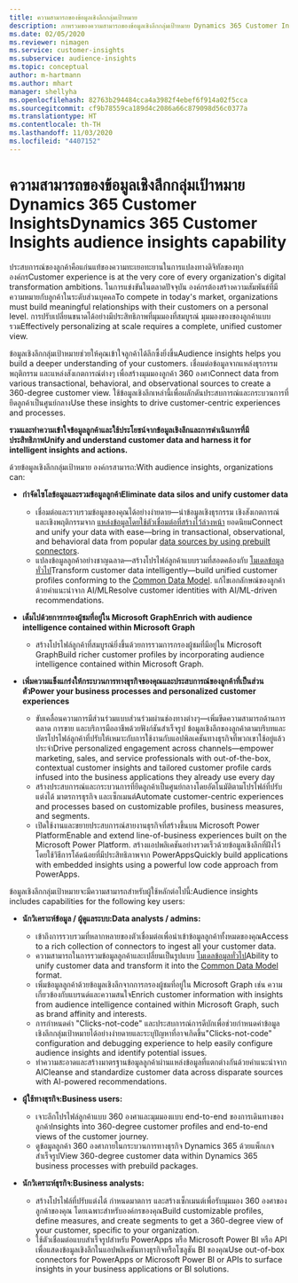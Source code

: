 ```yaml
---
title: ความสามารถของข้อมูลเชิงลึกกลุ่มเป้าหมาย
description: ภาพรวมของความสามารถของข้อมูลเชิงลึกกลุ่มเป้าหมาย Dynamics 365 Customer Insights
ms.date: 02/05/2020
ms.reviewer: nimagen
ms.service: customer-insights
ms.subservice: audience-insights
ms.topic: conceptual
author: m-hartmann
ms.author: mhart
manager: shellyha
ms.openlocfilehash: 82763b294484cca4a3982f4ebef6f914a02f5cca
ms.sourcegitcommit: cf9b78559ca189d4c2086a66c879098d56c0377a
ms.translationtype: HT
ms.contentlocale: th-TH
ms.lasthandoff: 11/03/2020
ms.locfileid: "4407152"
---
```

# <a name="dynamics-365-customer-insights-audience-insights-capability"></a><span data-ttu-id="5fdd6-103">ความสามารถของข้อมูลเชิงลึกกลุ่มเป้าหมาย Dynamics 365 Customer Insights</span><span class="sxs-lookup"><span data-stu-id="5fdd6-103">Dynamics 365 Customer Insights audience insights capability</span></span>

<span data-ttu-id="5fdd6-104">ประสบการณ์ของลูกค้าคือแก่นแท้ของความทะเยอทะยานในการแปลงทางดิจิทัลของทุกองค์กร</span><span class="sxs-lookup"><span data-stu-id="5fdd6-104">Customer experience is at the very core of every organization's digital transformation ambitions.</span></span> <span data-ttu-id="5fdd6-105">ในการแข่งขันในตลาดปัจจุบัน องค์กรต้องสร้างความสัมพันธ์ที่มีความหมายกับลูกค้าในระดับส่วนบุคคล</span><span class="sxs-lookup"><span data-stu-id="5fdd6-105">To compete in today's market, organizations must build meaningful relationships with their customers on a personal level.</span></span> <span data-ttu-id="5fdd6-106">การปรับเปลี่ยนขนาดได้อย่างมีประสิทธิภาพที่มุมมองที่สมบูรณ์ มุมมองของของลูกค้าแบบรวม</span><span class="sxs-lookup"><span data-stu-id="5fdd6-106">Effectively personalizing at scale requires a complete, unified customer view.</span></span>

<span data-ttu-id="5fdd6-107">ข้อมูลเชิงลึกกลุ่มเป้าหมายช่วยให้คุณเข้าใจลูกค้าได้ลึกซึ้งยิ่งขึ้น</span><span class="sxs-lookup"><span data-stu-id="5fdd6-107">Audience insights helps you build a deeper understanding of your customers.</span></span> <span data-ttu-id="5fdd6-108">เชื่อมต่อข้อมูลจากแหล่งธุรกรรม พฤติกรรม และแหล่งสังเกตการณ์ต่างๆ เพื่อสร้างมุมมองลูกค้า 360 องศา</span><span class="sxs-lookup"><span data-stu-id="5fdd6-108">Connect data from various transactional, behavioral, and observational sources to create a 360-degree customer view.</span></span> <span data-ttu-id="5fdd6-109">ใช้ข้อมูลเชิงลึกเหล่านี้เพื่อผลักดันประสบการณ์และกระบวนการที่ยึดลูกค้าเป็นศูนย์กลาง</span><span class="sxs-lookup"><span data-stu-id="5fdd6-109">Use these insights to drive customer-centric experiences and processes.</span></span>

<span data-ttu-id="5fdd6-110">**รวมและทำความเข้าใจข้อมูลลูกค้าและใช้ประโยชน์จากข้อมูลเชิงลึกและการดำเนินการที่มีประสิทธิภาพ**</span><span class="sxs-lookup"><span data-stu-id="5fdd6-110">**Unify and understand customer data and harness it for intelligent insights and actions.**</span></span>

<span data-ttu-id="5fdd6-111">ด้วยข้อมูลเชิงลึกกลุ่มเป้าหมาย องค์กรสามารถ:</span><span class="sxs-lookup"><span data-stu-id="5fdd6-111">With audience insights, organizations can:</span></span>  

- <span data-ttu-id="5fdd6-112">**กำจัดไซโลข้อมูลและรวมข้อมูลลูกค้า**</span><span class="sxs-lookup"><span data-stu-id="5fdd6-112">**Eliminate data silos and unify customer data**</span></span>

  - <span data-ttu-id="5fdd6-113">เชื่อมต่อและรวบรวมข้อมูลของคุณได้อย่างง่ายดาย—นำข้อมูลเชิงธุรกรรม เชิงสังเกตการณ์ และเชิงพฤติกรรมจาก [แหล่งข้อมูลโดยใช้ตัวเชื่อมต่อที่สร้างไว้ล่วงหน้า](data-sources.md) ยอดนิยม</span><span class="sxs-lookup"><span data-stu-id="5fdd6-113">Connect and unify your data with ease—bring in transactional, observational, and behavioral data from popular [data sources by using prebuilt connectors](data-sources.md).</span></span>
  - <span data-ttu-id="5fdd6-114">แปลงข้อมูลลูกค้าอย่างชาญฉลาด—สร้างโปรไฟล์ลูกค้าแบบรวมที่สอดคล้องกับ [โมเดลข้อมูลทั่วไป](https://docs.microsoft.com/common-data-model/)</span><span class="sxs-lookup"><span data-stu-id="5fdd6-114">Transform customer data intelligently—build unified customer profiles conforming to the [Common Data Model](https://docs.microsoft.com/common-data-model/).</span></span> <span data-ttu-id="5fdd6-115">แก้ไขเอกลักษณ์ของลูกค้าด้วยคำแนะนำจาก AI/ML</span><span class="sxs-lookup"><span data-stu-id="5fdd6-115">Resolve customer identities with AI/ML-driven recommendations.</span></span>

- <span data-ttu-id="5fdd6-116">**เต็มไปด้วยการกรองผู้ชมที่อยู่ใน Microsoft Graph**</span><span class="sxs-lookup"><span data-stu-id="5fdd6-116">**Enrich with audience intelligence contained within Microsoft Graph**</span></span>

  - <span data-ttu-id="5fdd6-117">สร้างโปรไฟล์ลูกค้าที่สมบูรณ์ยิ่งขึ้นด้วยการรวมการกรองผู้ชมที่มีอยู่ใน Microsoft Graph</span><span class="sxs-lookup"><span data-stu-id="5fdd6-117">Build richer customer profiles by incorporating audience intelligence contained within Microsoft Graph.</span></span>  

- <span data-ttu-id="5fdd6-118">**เพิ่มความแข็งแกร่งให้กระบวนการทางธุรกิจของคุณและประสบการณ์ของลูกค้าที่เป็นส่วนตัว**</span><span class="sxs-lookup"><span data-stu-id="5fdd6-118">**Power your business processes and personalized customer experiences**</span></span>

  - <span data-ttu-id="5fdd6-119">ขับเคลื่อนความการมีส่วนร่วมแบบส่วนร่วมผ่านช่องทางต่างๆ—เพิ่มขีดความสามารถด้านการตลาด การขาย และบริการมืออาชีพด้วยฟังก์ชันสำเร็จรูป ข้อมูลเชิงลึกของลูกค้าตามบริบทและบัตรโปรไฟล์ลูกค้าที่ปรับให้เหมาะกับการใช้งานกับแอปพิลเคชันทางธุรกิจที่พวกเขาใช้อยู่แล้วประจำ</span><span class="sxs-lookup"><span data-stu-id="5fdd6-119">Drive personalized engagement across channels—empower marketing, sales, and service professionals with out-of-the-box, contextual customer insights and tailored customer profile cards infused into the business applications they already use every day</span></span>
  - <span data-ttu-id="5fdd6-120">สร้างประสบการณ์และกระบวนการที่ยึดลูกค้าเป็นศูนย์กลางโดยอัตโนมัติตามโปรไฟล์ที่ปรับแต่งได้ มาตรการธุรกิจ และเซ็กเมนต์</span><span class="sxs-lookup"><span data-stu-id="5fdd6-120">Automate customer-centric experiences and processes based on customizable profiles, business measures, and segments.</span></span>
  - <span data-ttu-id="5fdd6-121">เปิดใช้งานและขยายประสบการณ์สายงานธุรกิจที่สร้างขึ้นบน Microsoft Power Platform</span><span class="sxs-lookup"><span data-stu-id="5fdd6-121">Enable and extend line-of-business experiences built on the Microsoft Power Platform.</span></span> <span data-ttu-id="5fdd6-122">สร้างแอปพลิเคชันอย่างรวดเร็วด้วยข้อมูลเชิงลึกที่ฝังไว้โดยใช้วิธีการโค้ดน้อยที่มีประสิทธิภาพจาก PowerApps</span><span class="sxs-lookup"><span data-stu-id="5fdd6-122">Quickly build applications with embedded insights using a powerful low code approach from PowerApps.</span></span>  

<span data-ttu-id="5fdd6-123">ข้อมูลเชิงลึกกลุ่มเป้าหมายจะมีความสามารถสำหรับผู้ใช้หลักต่อไปนี้:</span><span class="sxs-lookup"><span data-stu-id="5fdd6-123">Audience insights includes capabilities for the following key users:</span></span>

- <span data-ttu-id="5fdd6-124">**นักวิเคราะห์ข้อมูล / ผู้ดูแลระบบ:**</span><span class="sxs-lookup"><span data-stu-id="5fdd6-124">**Data analysts / admins:**</span></span>

  - <span data-ttu-id="5fdd6-125">เข้าถึงการรวบรวมที่หลากหลายของตัวเชื่อมต่อเพื่อนำเข้าข้อมูลลูกค้าทั้งหมดของคุณ</span><span class="sxs-lookup"><span data-stu-id="5fdd6-125">Access to a rich collection of connectors to ingest all your customer data.</span></span>
  - <span data-ttu-id="5fdd6-126">ความสามารถในการรวมข้อมูลลูกค้าและเปลี่ยนเป็นรูปแบบ [โมเดลข้อมูลทั่วไป](https://docs.microsoft.com/common-data-model/)</span><span class="sxs-lookup"><span data-stu-id="5fdd6-126">Ability to unify customer data and transform it into the [Common Data Model](https://docs.microsoft.com/common-data-model/) format.</span></span>
  - <span data-ttu-id="5fdd6-127">เพิ่มข้อมูลลูกค้าด้วยข้อมูลเชิงลึกจากการกรองผู้ชมที่อยู่ใน Microsoft Graph เช่น ความเกี่ยวข้องกับแบรนด์และความสนใจ</span><span class="sxs-lookup"><span data-stu-id="5fdd6-127">Enrich customer information with insights from audience intelligence contained within Microsoft Graph, such as brand affinity and interests.</span></span>
  - <span data-ttu-id="5fdd6-128">การกำหนดค่า "Clicks-not-code" และประสบการณ์การดีบักเพื่อช่วยกำหนดค่าข้อมูลเชิงลึกกลุ่มเป้าหมายได้อย่างง่ายดายและระบุปัญหาที่อาจเกิดขึ้น</span><span class="sxs-lookup"><span data-stu-id="5fdd6-128">"Clicks-not-code" configuration and debugging experience to help easily configure audience insights and identify potential issues.</span></span>
  - <span data-ttu-id="5fdd6-129">ทำความสะอาดและสร้างมาตรฐานข้อมูลลูกค้าผ่านแหล่งข้อมูลที่แตกต่างกันด้วยคำแนะนำจาก AI</span><span class="sxs-lookup"><span data-stu-id="5fdd6-129">Cleanse and standardize customer data across disparate sources with AI-powered recommendations.</span></span>  

- <span data-ttu-id="5fdd6-130">**ผู้ใช้ทางธุรกิจ:**</span><span class="sxs-lookup"><span data-stu-id="5fdd6-130">**Business users:**</span></span>

  - <span data-ttu-id="5fdd6-131">เจาะลึกโปรไฟล์ลูกค้าแบบ 360 องศาและมุมมองแบบ end-to-end ของการเดินทางของลูกค้า</span><span class="sxs-lookup"><span data-stu-id="5fdd6-131">Insights into 360-degree customer profiles and end-to-end views of the customer journey.</span></span>
  - <span data-ttu-id="5fdd6-132">ดูข้อมูลลูกค้า 360 องศาภายในกระบวนการทางธุรกิจ Dynamics 365 ด้วยแพ็กเกจสำเร็จรูป</span><span class="sxs-lookup"><span data-stu-id="5fdd6-132">View 360-degree customer data within Dynamics 365 business processes with prebuild packages.</span></span>

- <span data-ttu-id="5fdd6-133">**นักวิเคราะห์ธุรกิจ:**</span><span class="sxs-lookup"><span data-stu-id="5fdd6-133">**Business analysts:**</span></span>

  - <span data-ttu-id="5fdd6-134">สร้างโปรไฟล์ที่ปรับแต่งได้ กำหนดมาตการ และสร้างเซ็กเมนต์เพื่อรับมุมมอง 360 องศาของลูกค้าของคุณ โดยเฉพาะสำหรับองค์กรของคุณ</span><span class="sxs-lookup"><span data-stu-id="5fdd6-134">Build customizable profiles, define measures, and create segments to get a 360-degree view of your customer, specific to your organization.</span></span>  
  - <span data-ttu-id="5fdd6-135">ใช้ตัวเชื่อมต่อแบบสำเร็จรูปสำหรับ PowerApps หรือ Microsoft Power BI หรือ API เพื่อแสดงข้อมูลเชิงลึกในแอปพลิเคชันทางธุรกิจหรือโซลูชัน BI ของคุณ</span><span class="sxs-lookup"><span data-stu-id="5fdd6-135">Use out-of-box connectors for PowerApps or Microsoft Power BI or APIs to surface insights in your business applications or BI solutions.</span></span>  
